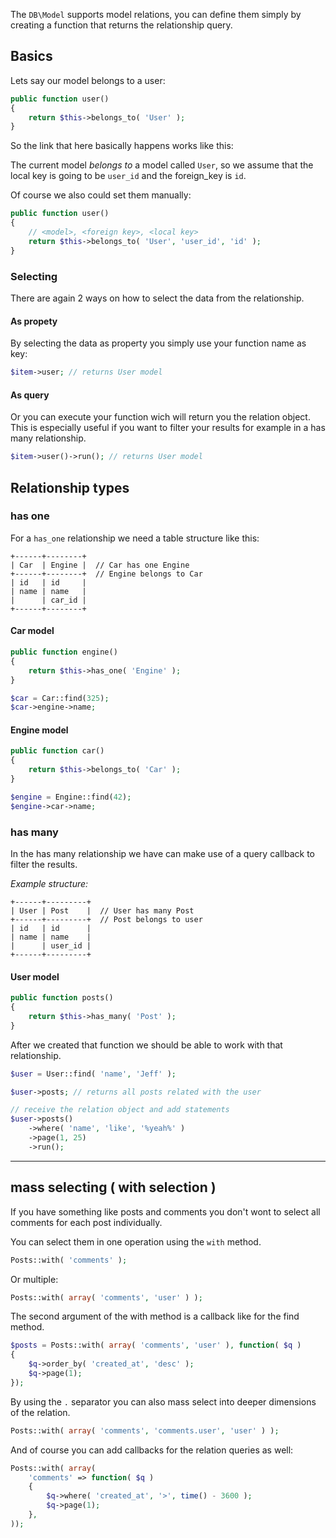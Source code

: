 
The `DB\Model` supports model relations, you can define them simply by creating a function that returns the relationship query.

## Basics

Lets say our model belongs to a user:

```php
public function user()
{
	return $this->belongs_to( 'User' );
}
```

So the link that here basically happens works like this:

The current model _belongs to_ a model called `User`, so we assume that the local key is going to be `user_id` and the foreign_key  is `id`.

Of course we also could set them manually:

```php
public function user()
{
	// <model>, <foreign key>, <local key>
	return $this->belongs_to( 'User', 'user_id', 'id' );
}
```

### Selecting

There are again 2 ways on how to select the data from the relationship.

#### As propety

By selecting the data as property you simply use your function name as key:

```php
$item->user; // returns User model
```

#### As query

Or you can execute your function wich will return you the relation object. This is especially useful if you want to filter your results for example in a has many relationship.

```php
$item->user()->run(); // returns User model
```

## Relationship types

### has one

For a `has_one` relationship we need a table structure like this:

```
+------+--------+
| Car  | Engine |  // Car has one Engine 
+------+--------+  // Engine belongs to Car
| id   | id     | 
| name | name   |
|      | car_id |
+------+--------+
```

#### Car model

```php
public function engine()
{
	return $this->has_one( 'Engine' );
}
```

```php
$car = Car::find(325);
$car->engine->name;
```

#### Engine model

```php
public function car()
{
	return $this->belongs_to( 'Car' );
}
```

```php
$engine = Engine::find(42);
$engine->car->name;
```

### has many

In the has many relationship we have can make use of a query callback to filter the results.

_Example structure:_

```
+------+---------+
| User | Post    |  // User has many Post
+------+---------+  // Post belongs to user
| id   | id      | 
| name | name    |
|      | user_id |
+------+---------+
```

#### User model

```php
public function posts()
{
	return $this->has_many( 'Post' );
}
```

After we created that function we should be able to work with that relationship.

```php
$user = User::find( 'name', 'Jeff' );

$user->posts; // returns all posts related with the user 
```

```php
// receive the relation object and add statements
$user->posts()
	->where( 'name', 'like', '%yeah%' )
	->page(1, 25)
	->run();
```

---

## mass selecting ( with selection )

If you have something like posts and comments you don't wont to select all comments for each post individually.

You can select them in one operation using the `with` method.

```php
Posts::with( 'comments' );
```

Or multiple:

```php
Posts::with( array( 'comments', 'user' ) );
```

The second argument of the with method is a callback like for the find method.

```php
$posts = Posts::with( array( 'comments', 'user' ), function( $q ) 
{
	$q->order_by( 'created_at', 'desc' );
	$q->page(1);
});
```

By using the `.` separator you can also mass select into deeper dimensions of the relation.

```php
Posts::with( array( 'comments', 'comments.user', 'user' ) );
```

And of course you can add callbacks for the relation queries as well:

```php
Posts::with( array( 
	'comments' => function( $q )
	{
		$q->where( 'created_at', '>', time() - 3600 );
		$q->page(1);
	},
));
```